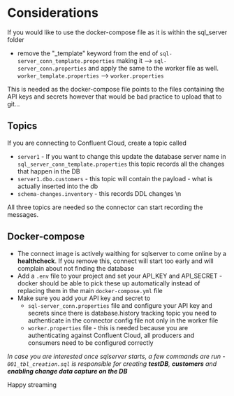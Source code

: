 # Considerations
If you would like to use the docker-compose file as it is within the sql_server folder
- remove the "_template" keyword from the end of `sql-server_conn_template.properties`
making it --> `sql-server_conn.properties` and apply the same to the worker file as well. `worker_template.properties` --> `worker.properties`

This is needed as the docker-compose file points to the files containing the API keys and secrets however that would be bad practice to upload that to git... 

## Topics
If you are connecting to Confluent Cloud, create a topic called 
* `server1` - If you want to change this update the database server name in `sql_server_conn_template.properties` this topic records
all the changes that happen in the DB
* `server1.dbo.customers` - this topic will contain the payload - what is actually inserted into the db
* `schema-changes.inventory` - this records DDL changes \n

All three topics are needed so the connector can start recording the messages. 

## Docker-compose 
* The connect image is actively waithing for sqlserver to come online by a **healthcheck**. If you remove this, connect will start too early and will complain about
not finding the database
* Add a `.env` file to your project and set your API_KEY and API_SECRET - docker should be able to pick these up 
automatically instead of replacing them in the main `docker-compose.yml` file
* Make sure you add your API key and secret to
     * `sql-server_conn.properties` file and configure your API key and secrets since there is database.history tracking
        topic you need to authenticate in the connector config file not only in the worker file
     * `worker.properties` file - this is needed because you are authenticating against Confluent Cloud, all 
        producers and consumers need to be configured correctly

_In case you are interested once sqlserver starts, a few commands are run - 
`001_tbl_creation.sql` is responsible for creating **testDB**, **customers** and **enabling change data capture on the DB**_
 
Happy streaming 